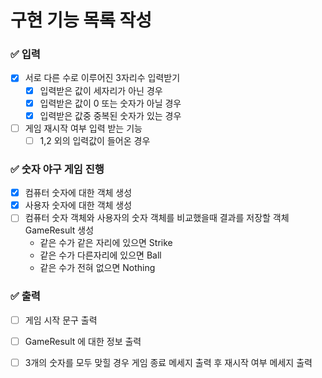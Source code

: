 # 구현 기능 목록 작성

### ✅ 입력

- [x] 서로 다른 수로 이루어진 3자리수 입력받기
    - [x] 입력받은 값이 세자리가 아닌 경우
    - [x] 입력받은 값이 0 또는 숫자가 아닐 경우
    - [x] 입력받은 값중 중복된 숫자가 있는 경우

- [ ] 게임 재시작 여부 입력 받는 기능
    - [ ] 1,2 외의 입력값이 들어온 경우

### ✅ 숫자 야구 게임 진행

- [x] 컴퓨터 숫자에 대한 객체 생성
- [x] 사용자 숫자에 대한 객체 생성
- [ ] 컴퓨터 숫자 객체와 사용자의 숫자 객체를 비교했을때 결과를 저장할 객체 GameResult 생성
    - 같은 수가 같은 자리에 있으면 Strike
    - 같은 수가 다른자리에 있으면 Ball
    - 같은 수가 전혀 없으면 Nothing

### ✅ 출력

- [ ] 게임 시작 문구 출력
- [ ] GameResult 에 대한 정보 출력
- [ ] 3개의 숫자를 모두 맞힐 경우 게임 종료 메세지 출력 후 재시작 여부 메세지 출력
  